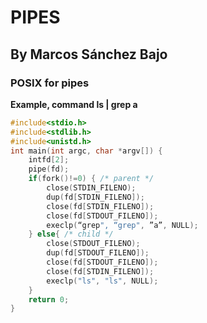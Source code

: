 # PIPES
## By Marcos Sánchez Bajo

### **POSIX for pipes**
**Example, command ls | grep a**
```c
#include<stdio.h>
#include<stdlib.h>
#include<unistd.h> 
int main(int argc, char *argv[]) {
    intfd[2];
    pipe(fd);
    if(fork()!=0) { /* parent */
        close(STDIN_FILENO);
        dup(fd[STDIN_FILENO]);
        close(fd[STDIN_FILENO]);
        close(fd[STDOUT_FILENO]);
        execlp(“grep", “grep", ”a”, NULL);
    } else{ /* child */ 
        close(STDOUT_FILENO);
        dup(fd[STDOUT_FILENO]);
        close(fd[STDOUT_FILENO]);
        close(fd[STDIN_FILENO]);
        execlp("ls", "ls", NULL);
    }
    return 0;
}
```